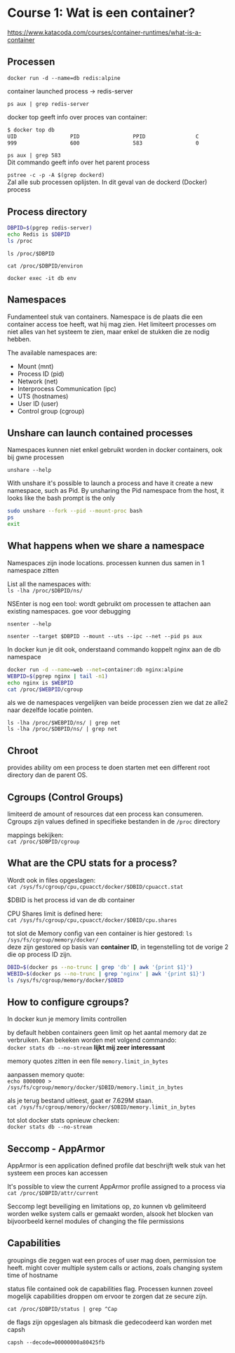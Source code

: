 # Course 1: Wat is een container?

https://www.katacoda.com/courses/container-runtimes/what-is-a-container

## Processen

`docker run -d --name=db redis:alpine`

container launched process -> redis-server

`ps aux | grep redis-server`

docker top geeft info over proces van container:

```bash
$ docker top db
UID                 PID                 PPID                C                   STIME               TTY                 TIME                CMD
999                 600                 583                 0                   10:15               ?                   00:00:00            redis-server *:6379
```

`ps aux | grep 583`  
Dit commando geeft info over het parent process

`pstree -c -p -A $(grep dockerd)`  
Zal alle sub processen oplijsten. In dit geval van de dockerd (Docker) process

## Process directory

```bash
DBPID=$(pgrep redis-server)
echo Redis is $DBPID
ls /proc
```

`ls /proc/$DBPID`

`cat /proc/$DBPID/environ`

`docker exec -it db env`

## Namespaces

Fundamenteel stuk van containers. Namespace is de plaats die een container access toe heeft, wat hij mag zien. Het limiteert processes om niet alles van het systeem te zien, maar enkel de stukken die ze nodig hebben.

The available namespaces are:

- Mount (mnt)
- Process ID (pid)
- Network (net)
- Interprocess Communication (ipc)
- UTS (hostnames)
- User ID (user)
- Control group (cgroup)

## Unshare can launch contained processes

Namespaces kunnen niet enkel gebruikt worden in docker containers, ook bij gwne processen

`unshare --help`

With unshare it's possible to launch a process and have it create a new namespace, such as Pid. By unsharing the Pid namespace from the host, it looks like the bash prompt is the only

```bash
sudo unshare --fork --pid --mount-proc bash
ps
exit
```

## What happens when we share a namespace

Namespaces zijn inode locations. processen kunnen dus samen in 1 namespace zitten

List all the namespaces with:  
`ls -lha /proc/$DBPID/ns/`

NSEnter is nog een tool: wordt gebruikt om processen te attachen aan existing namespaces. goe voor debugging

`nsenter --help`

`nsenter --target $DBPID --mount --uts --ipc --net --pid ps aux`

In docker kun je dit ook, onderstaand commando koppelt nginx aan de db namespace

```bash
docker run -d --name=web --net=container:db nginx:alpine
WEBPID=$(pgrep nginx | tail -n1)
echo nginx is $WEBPID
cat /proc/$WEBPID/cgroup
```

als we de namespaces vergelijken van beide processen zien we dat ze alle2 naar dezelfde locatie pointen.

`ls -lha /proc/$WEBPID/ns/ | grep net`  
`ls -lha /proc/$DBPID/ns/ | grep net`

## Chroot

provides ability om een process te doen starten met een different root directory dan de parent OS.

## Cgroups (Control Groups)

limiteerd de amount of resources dat een process kan consumeren. Cgroups zijn values defined in specifieke bestanden in de `/proc` directory

mappings bekijken:  
`cat /proc/$DBPID/cgroup`

## What are the CPU stats for a process?

Wordt ook in files opgeslagen:  
`cat /sys/fs/cgroup/cpu,cpuacct/docker/$DBID/cpuacct.stat`

$DBID is het process id van de db container

CPU Shares limit is defined here:  
`cat /sys/fs/cgroup/cpu,cpuacct/docker/$DBID/cpu.shares`

tot slot de Memory config van een container is hier gestored:
`ls /sys/fs/cgroup/memory/docker/`  
deze zijn gestored op basis van **container ID**, in tegenstelling tot de vorige 2 die op process ID zijn.  

```bash
DBID=$(docker ps --no-trunc | grep 'db' | awk '{print $1}')
WEBID=$(docker ps --no-trunc | grep 'nginx' | awk '{print $1}')
ls /sys/fs/cgroup/memory/docker/$DBID
```

## How to configure cgroups?

In docker kun je memory limits controllen

by default hebben containers geen limit op het aantal memory dat ze verbruiken. Kan bekeken worden met volgend commando:  
`docker stats db --no-stream` **lijkt mij zeer interessant**

memory quotes zitten in een file `memory.limit_in_bytes`

aanpassen memory quote:  
`echo 8000000 > /sys/fs/cgroup/memory/docker/$DBID/memory.limit_in_bytes`

als je terug bestand uitleest, gaat er 7.629M staan.  
`cat /sys/fs/cgroup/memory/docker/$DBID/memory.limit_in_bytes`

tot slot docker stats opnieuw checken:  
`docker stats db --no-stream`

## Seccomp - AppArmor

AppArmor is een application defined profile dat beschrijft welk stuk van het systeem een proces kan accessen

It's possible to view the current AppArmor profile assigned to a process via  
`cat /proc/$DBPID/attr/current`

Seccomp legt beveiliging en limitations op, zo kunnen vb gelimiteerd worden welke system calls er gemaakt worden, alsook het blocken van bijvoorbeeld kernel modules of changing the file permissions

## Capabilities

groupings die zeggen wat een proces of user mag doen, permission toe heeft. might cover multiple system calls or actions, zoals changing system time of hostname

status file contained ook de capabilities flag. Processen kunnen zoveel mogelijk capabilities droppen om ervoor te zorgen dat ze secure zijn.

`cat /proc/$DBPID/status | grep ^Cap`

de flags zijn opgeslagen als bitmask die gedecodeerd kan worden met capsh

`capsh --decode=00000000a80425fb`
